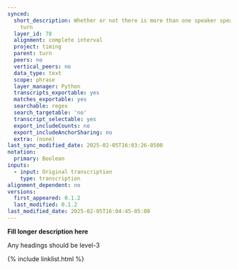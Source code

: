 ```yaml
---
synced:
  short_description: Whether or not there is more than one speaker speaking in this
    turn
  layer_id: 78
  alignment: complete interval
  project: timing
  parent: turn
  peers: no
  vertical_peers: no
  data_type: text
  scope: phrase
  layer_manager: Python
  transcripts_exportable: yes
  matches_exportable: yes
  searchable: regex
  search_targetable: 'no'
  transcript_selectable: yes
  export_includeCounts: no
  export_includeAnchorSharing: no
  extra: (none)
last_sync_modified_date: 2025-02-05T16:03:26-0500
notation:
  primary: Boolean
inputs:
  - input: Original transcription
    type: transcription
alignment_dependent: no
versions:
  first_appeared: 0.1.2
  last_modified: 0.1.2
last_modified_date: 2025-02-05T16:04:45-05:00
---
```


**Fill longer description here**

Any headings should be level-3


{% include linklist.html %}
